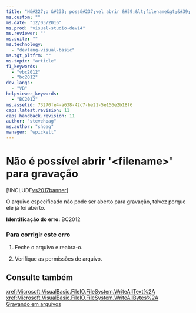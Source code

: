```yaml
---
title: "N&#227;o &#233; poss&#237;vel abrir &#39;&lt;filename&gt;&#39; para grava&#231;&#227;o | Microsoft Docs"
ms.custom: ""
ms.date: "12/03/2016"
ms.prod: "visual-studio-dev14"
ms.reviewer: ""
ms.suite: ""
ms.technology: 
  - "devlang-visual-basic"
ms.tgt_pltfrm: ""
ms.topic: "article"
f1_keywords: 
  - "vbc2012"
  - "bc2012"
dev_langs: 
  - "VB"
helpviewer_keywords: 
  - "BC2012"
ms.assetid: 73270fe4-a638-42c7-be21-5e156e2b18f6
caps.latest.revision: 11
caps.handback.revision: 11
author: "stevehoag"
ms.author: "shoag"
manager: "wpickett"
---
```

# N&#227;o &#233; poss&#237;vel abrir &#39;&lt;filename&gt;&#39; para grava&#231;&#227;o
[!INCLUDE[vs2017banner](../../../csharp/includes/vs2017banner.md)]

O arquivo especificado não pode ser aberto para gravação, talvez porque ele já foi aberto.  
  
 **Identificação do erro:**  BC2012  
  
### Para corrigir este erro  
  
1.  Feche o arquivo e reabra\-o.  
  
2.  Verifique as permissões de arquivo.  
  
## Consulte também  
 <xref:Microsoft.VisualBasic.FileIO.FileSystem.WriteAllText%2A>   
 <xref:Microsoft.VisualBasic.FileIO.FileSystem.WriteAllBytes%2A>   
 [Gravando em arquivos](../../../visual-basic/developing-apps/programming/drives-directories-files/writing-to-files.md)